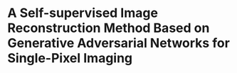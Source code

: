 # A Self-supervised Image Reconstruction Method Based on Generative Adversarial Networks for Single-Pixel Imaging
